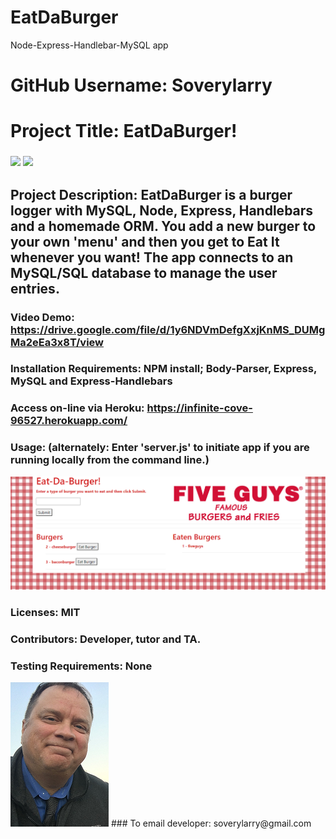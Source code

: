# EatDaBurger
Node-Express-Handlebar-MySQL app


# GitHub Username:   Soverylarry

# Project Title:     EatDaBurger!
### <img src= "https://img.shields.io/github/languages/count/soverylarry/EmployeeTracker">  <img src="https://img.shields.io/github/license/soverylarry/EmployeeTracker">

## Project Description: EatDaBurger is a burger logger with MySQL, Node, Express, Handlebars and a homemade ORM. You add a new burger to your own 'menu' and then you get to Eat It whenever you want!  The app connects to an MySQL/SQL database to manage the user entries. 


### Video Demo: https://drive.google.com/file/d/1y6NDVmDefgXxjKnMS_DUMgMa2eEa3x8T/view

### Installation Requirements: NPM install; Body-Parser, Express, MySQL and Express-Handlebars

### Access on-line via Heroku: https://infinite-cove-96527.herokuapp.com/

### Usage:   (alternately: Enter 'server.js' to initiate app if you are running locally from the command line.)

<img src="https://github.com/soverylarry/EatDaBurger/blob/master/public/assets/img/snapShotFiveGuys.PNG">

### Licenses: MIT
### Contributors:         Developer, tutor and TA.
### Testing Requirements: None
<img alt="D'oh!" src="https://github.com/soverylarry/EatDaBurger/blob/master/public/assets/img/LLBridgeReduced.png">
### To email developer: soverylarry@gmail.com
